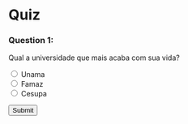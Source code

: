 # Quiz

<div id="quiz">
  <h3>Question 1:</h3>
  <p>Qual a universidade que mais acaba com sua vida?</p>
  <input type="radio" name="q1" value="Unama"> Unama<br>
  <input type="radio" name="q1" value="Famaz"> Famaz<br>
  <input type="radio" name="q1" value="Cesupa"> Cesupa<br>

  <button onclick="checkAnswers()">Submit</button>
  <p id="result"></p>
</div>

<script>
  function checkAnswers() {
    var correct = 0;
    var q1 = document.querySelector('input[name="q1"]:checked');
    if (q1 && q1.value === 'Cesupa') {
      correct++;
    }
    if (correct > 0) {
    document.getElementById('result').innerText = "Você acertou!!! Obteve " + correct + " de 1 resposta correta.";
    } else {
      document.getElementById('result').innerText = "Resposta errada!!! " + correct + " de 1 resposta correta.";
    }
  }
</script>